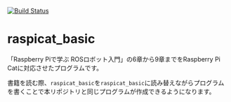 [![Build Status](https://travis-ci.org/rt-net/raspicat_basic.svg?branch=master)](https://travis-ci.org/rt-net/raspicat_basic)

# raspicat_basic

「Raspberry Piで学ぶ ROSロボット入門」の6章から9章までをRaspberry Pi Catに対応させたプログラムです。

書籍を読む際、`raspicat_basic`を`raspicat_basic`に読み替えながらプログラムを書くことで本リポジトリと同じプログラムが作成できるようになります。
